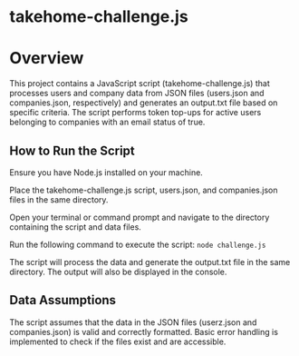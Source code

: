# takehome-challenge.js

# Overview
This project contains a JavaScript script (takehome-challenge.js) that processes users and company data from JSON files (users.json and companies.json, respectively) and generates an output.txt file based on specific criteria. The script performs token top-ups for active users belonging to companies with an email status of true.

## How to Run the Script
Ensure you have Node.js installed on your machine.

Place the takehome-challenge.js script, users.json, and companies.json files in the same directory.

Open your terminal or command prompt and navigate to the directory containing the script and data files.

Run the following command to execute the script: `node challenge.js`

The script will process the data and generate the output.txt file in the same directory. The output will also be displayed in the console.

## Data Assumptions
The script assumes that the data in the JSON files (userz.json and companies.json) is valid and correctly formatted.
Basic error handling is implemented to check if the files exist and are accessible.
